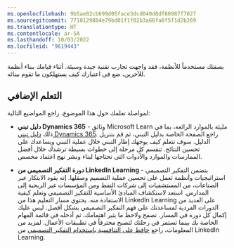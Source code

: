 ```yaml
---
ms.openlocfilehash: 9b5ae82cb699d05face3dcd040d8df60987f7027
ms.sourcegitcommit: 7710129884e79bd01f1f02b3a66fa0f5f1d2b269
ms.translationtype: HT
ms.contentlocale: ar-SA
ms.lasthandoff: 10/03/2022
ms.locfileid: "9619443"
---
```

بصفتك مستخدماً للأنظمة، فقد واجهت تجارب تقنية جيدة وسيئة. أثناء قيامك ببناء أنظمة للآخرين، ضع في اعتبارك كيف يستهلكون ما تقوم ببنائه.

## <a name="further-learning"></a>التعلم الإضافي

لمواصلة تعلمك حول هذا الموضوع، راجع المواضيع التالية:

- **دليل تبني Dynamics 365** - وثائق Microsoft Learn مليئة بالموارد الرائعة، بما في ذلك [دليل تبني Dynamics 365](/dynamics365/adoption/adoption-guide/?azure-portal=true). راجع الصفحة الخاصة بدليل التبني، ثم قم بتنزيل الدليل. سوف تتعلم كيف يوجهك إطار التبني خلال عملية التبني ويساعدك على تحسين النتائج. تنقسم كل مرحلة إلى خطوات بسيطة ترشدك خلال أفضل الممارسات والموارد والأدوات التي تحتاجها لبناء ونشر نهج اعتماد مخصص.

- **دورة التفكير التصميمي من LinkedIn Learning** - يتضمن التفكير التصميمي استراتيجيات وأنظمة تعمل على تحسين عملية التصميم وصقلها. إنه يقود الابتكار عبر الصناعات، من المستشفيات إلى شركات النفط ومن المؤسسات غير الربحية إلى المدارس. استعد لاستكشاف المبادئ الأساسية للتفكير التصميمي وتعلم كيفية الاستفادة منه. يحتوي مسار التعليم هذا من LinkedIn Learning على العديد من الدورات الفردية لمساعدتك على فهم التفكير التصميمي بشكل أفضل. ليس عليك إكمال كل دورة في المسار. تصفح ولاحظ ما يثير اهتمامك، ثم أدخله في قائمة المهام الخاصة بك بينما تستمر في رحلتك لتصبح محترفاً في تطبيقات الأعمال. لمزيد من المعلومات، راجع [حافظ على التنافسية باستخدام التفكير التصميمي](https://www.linkedin.com/learning/paths/stay-competitive-using-design-thinking?u=3322/?azure-portal=true) من LinkedIn Learning.
